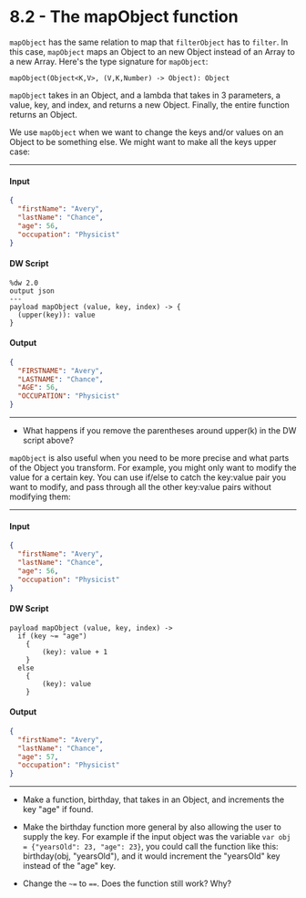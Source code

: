 # 8.2 - The mapObject function

`mapObject` has the same relation to map that `filterObject` has to `filter`. In this case, `mapObject` maps an Object to an new Object instead of an Array to a new Array. Here's the type signature for `mapObject`:
```
mapObject(Object<K,V>, (V,K,Number) -> Object): Object
```
`mapObject` takes in an Object, and a lambda that takes in 3 parameters, a value, key, and index, and returns a new Object. Finally, the entire function returns an Object.

We use `mapObject` when we want to change the keys and/or values on an Object to be something else. We might want to make all the keys upper case:

---
#### Input
```json
{
  "firstName": "Avery",
  "lastName": "Chance",
  "age": 56,
  "occupation": "Physicist"
}
```
#### DW Script
```dw
%dw 2.0
output json
---
payload mapObject (value, key, index) -> {
  (upper(key)): value
}
```
#### Output
```json
{
  "FIRSTNAME": "Avery",
  "LASTNAME": "Chance",
  "AGE": 56,
  "OCCUPATION": "Physicist"
}
```
---

- What happens if you remove the parentheses around upper(k) in the DW script above?

`mapObject` is also useful when you need to be more precise and what parts of the Object you transform. For example, you might only want to modify the value for a certain key. You can use if/else to catch the key:value pair you want to modify, and pass through all the other key:value pairs without modifying them:

---
#### Input
```json
{
  "firstName": "Avery",
  "lastName": "Chance",
  "age": 56,
  "occupation": "Physicist"
}
```
#### DW Script
```dw
payload mapObject (value, key, index) ->
  if (key ~= "age")
    {
        (key): value + 1
    }
  else
    {
        (key): value
    }
```
#### Output
```json
{
  "firstName": "Avery",
  "lastName": "Chance",
  "age": 57,
  "occupation": "Physicist"
}
```
---

- Make a function, birthday, that takes in an Object, and increments the key "age" if found.

- Make the birthday function more general by also allowing the user to supply the key. For example if the input object was the variable `var obj = {"yearsOld": 23, "age": 23}`, you could call the function like this: birthday(obj, "yearsOld"), and it would increment the "yearsOld" key instead of the "age" key.

- Change the `~=` to `==`. Does the function still work? Why?
